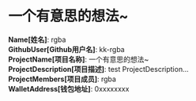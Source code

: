 # 一个有意思的想法~

**Name[姓名]**: rgba  
**GithubUser[Github用户名]**: kk-rgba  
**ProjectName[项目名称]**: 一个有意思的想法~  
**ProjectDescription[项目描述]**: test ProjectDescription...  
**ProjectMembers[项目成员]**: rgba  
**WalletAddress[钱包地址]**: 0xxxxxxxx